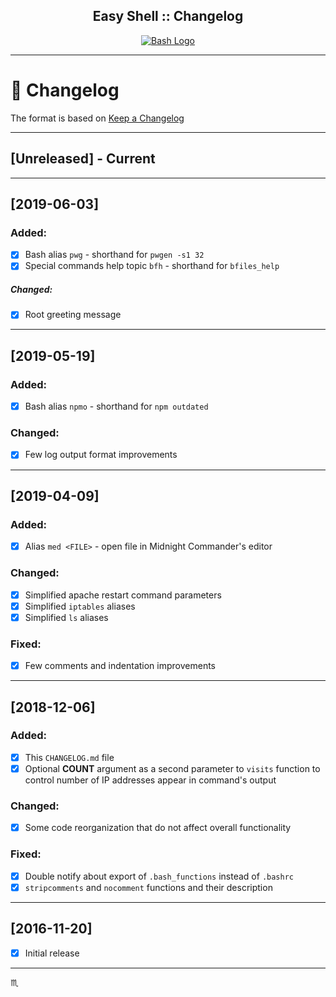 <p align="center">
  <h2 align="center">Easy Shell :: Changelog</h2>
</p>

<p align="center">
  <a href="#">
    <img src="assets/img/bash-logo-web.png" max-width="376px" max-height="158px" alt="Bash Logo" />
  </a>
</p>

---

# :memo: Changelog #

The format is based on [Keep a Changelog](https://keepachangelog.com/en/1.0.0/)

---

## [Unreleased] - Current ##

<!-- ##### Added: ##### -->
<!-- ##### Changed: ##### -->
<!-- ##### Fixed: ##### -->
<!-- ##### Removed: ##### -->

---

## [2019-06-03] ##
### Added: ###
- [x] Bash alias `pwg` - shorthand for `pwgen -s1 32`
- [x] Special commands help topic `bfh` - shorthand for `bfiles_help`

##### Changed: #####
- [x] Root greeting message

---

## [2019-05-19] ##
### Added: ###
- [x] Bash alias `npmo` - shorthand for `npm outdated`

### Changed: ###
- [x] Few log output format improvements

---

## [2019-04-09] ##
### Added: ###
- [x] Alias `med <FILE>` - open file in Midnight Commander's editor

### Changed: ###
- [x] Simplified apache restart command parameters
- [x] Simplified `iptables` aliases
- [x] Simplified `ls` aliases

### Fixed: ###
- [x] Few comments and indentation improvements

---

## [2018-12-06] ##
### Added: ###
- [x] This `CHANGELOG.md` file
- [x] Optional **COUNT** argument as a second parameter to `visits` function to control number of IP addresses appear in command's output

### Changed: ###
- [x] Some code reorganization that do not affect overall functionality

### Fixed: ###
- [x] Double notify about export of `.bash_functions` instead of `.bashrc`
- [x] `stripcomments` and `nocomment` functions and their description

---

## [2016-11-20] ##
- [x] Initial release

---

:scorpius:
